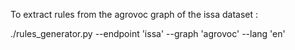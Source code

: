 To extract rules from the agrovoc graph of the issa dataset :

./rules_generator.py --endpoint 'issa' --graph 'agrovoc' --lang 'en' 